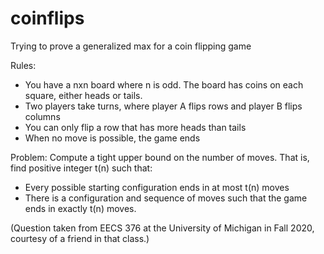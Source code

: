 # coinflips
Trying to prove a generalized max for a coin flipping game

Rules:
* You have a nxn board where n is odd. The board has coins on each square, either heads or tails. 
* Two players take turns, where player A flips rows and player B flips columns
* You can only flip a row that has more heads than tails
* When no move is possible, the game ends

Problem: 
Compute a tight upper bound on the number of moves. That is, find positive integer t(n) such that:
* Every possible starting configuration ends in at most t(n) moves
* There is a configuration and sequence of moves such that the game ends in exactly t(n) moves.

(Question taken from EECS 376 at the University of Michigan in Fall 2020, courtesy of a friend in that class.) 

